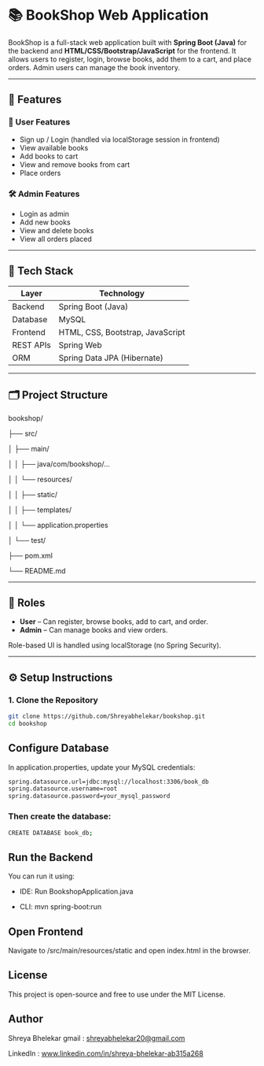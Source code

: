 # 📚 BookShop Web Application

BookShop is a full-stack web application built with **Spring Boot (Java)** for the backend and **HTML/CSS/Bootstrap/JavaScript** for the frontend. It allows users to register, login, browse books, add them to a cart, and place orders. Admin users can manage the book inventory.

---

## 🚀 Features

### 👤 User Features
- Sign up / Login (handled via localStorage session in frontend)
- View available books
- Add books to cart
- View and remove books from cart
- Place orders

### 🛠 Admin Features
- Login as admin
- Add new books
- View and delete books
- View all orders placed

---

## 🧱 Tech Stack

| Layer       | Technology                     |
|-------------|--------------------------------|
| Backend     | Spring Boot (Java)             |
| Database    | MySQL                          |
| Frontend    | HTML, CSS, Bootstrap, JavaScript |
| REST APIs   | Spring Web                     |
| ORM         | Spring Data JPA (Hibernate)    |

---

## 🗂️ Project Structure
bookshop/

├── src/

│ ├── main/

│ │ ├── java/com/bookshop/...

│ │ └── resources/

│ │ ├── static/

│ │ ├── templates/

│ │ └── application.properties

│ └── test/

├── pom.xml

└── README.md


---

## 🔑 Roles

- **User** – Can register, browse books, add to cart, and order.
- **Admin** – Can manage books and view orders.

Role-based UI is handled using localStorage (no Spring Security).

---

## ⚙️ Setup Instructions

### 1. Clone the Repository

```bash
git clone https://github.com/Shreyabhelekar/bookshop.git
cd bookshop
```

## Configure Database
In application.properties, update your MySQL credentials:
```bash
spring.datasource.url=jdbc:mysql://localhost:3306/book_db
spring.datasource.username=root
spring.datasource.password=your_mysql_password
```
### Then create the database:
```bash
CREATE DATABASE book_db;
```

## Run the Backend
You can run it using:

- IDE: Run BookshopApplication.java

- CLI: mvn spring-boot:run

## Open Frontend
Navigate to /src/main/resources/static and open index.html in the browser.

## License
This project is open-source and free to use under the MIT License.

## Author
Shreya Bhelekar
gmail : shreyabhelekar20@gmail.com

LinkedIn : www.linkedin.com/in/shreya-bhelekar-ab315a268

